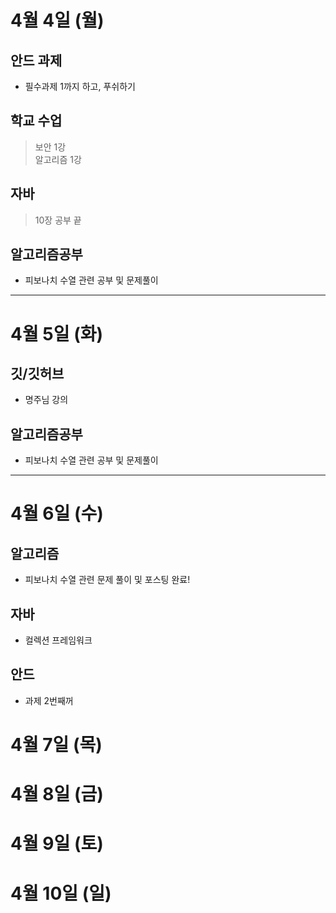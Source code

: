 # 4월 4일 (월)
## 안드 과제
- 필수과제 1까지 하고, 푸쉬하기
## 학교 수업
> 보안 1강  
> 알고리즘 1강  
## 자바
> 10장 공부 끝  
## 알고리즘공부
- 피보나치 수열 관련 공부 및 문제풀이  

----

# 4월 5일 (화)
## 깃/깃허브
- 명주님 강의 
## 알고리즘공부
- 피보나치 수열 관련 공부 및 문제풀이
----

# 4월 6일 (수)
## 알고리즘  
- 피보나치 수열 관련 문제 풀이 및 포스팅 완료!
## 자바
- 컬렉션 프레임워크
## 안드
- 과제 2번째꺼
# 4월 7일 (목)

# 4월 8일 (금)

# 4월 9일 (토)

# 4월 10일 (일)

